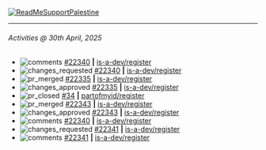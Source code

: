 [![ReadMeSupportPalestine](https://github.com/Safouene1/support-palestine-banner/blob/master/banner-support.svg)](https://github.com/Safouene1/support-palestine-banner)

---

<!--RECENT_ACTIVITY:last_update-->
###### Activities @ 30th April, 2025
<!--RECENT_ACTIVITY:last_update_end-->

<!--RECENT_ACTIVITY:start-->
- ![comments](https://cdn.jsdelivr.net/gh/Readme-Workflows/Readme-Icons@main/icons/octicons/Comment.svg) [#22340](https://github.com/is-a-dev/register/pull/22340#discussion_r2065389650) **|** [is-a-dev/register](https://github.com/is-a-dev/register)<br>
- ![changes_requested](https://cdn.jsdelivr.net/gh/Readme-Workflows/Readme-Icons@main/icons/octicons/RequestedChanges.svg) [#22340](https://github.com/is-a-dev/register/pull/22340#pullrequestreview-2801875307) **|** [is-a-dev/register](https://github.com/is-a-dev/register)<br>
- ![pr_merged](https://cdn.jsdelivr.net/gh/Readme-Workflows/Readme-Icons@main/icons/octicons/PullRequestMerged.svg) [#22335](https://github.com/is-a-dev/register/pull/22335) **|** [is-a-dev/register](https://github.com/is-a-dev/register)<br>
- ![changes_approved](https://cdn.jsdelivr.net/gh/Readme-Workflows/Readme-Icons@main/icons/octicons/ApprovedChanges.svg) [#22335](https://github.com/is-a-dev/register/pull/22335#pullrequestreview-2797778395) **|** [is-a-dev/register](https://github.com/is-a-dev/register)<br>
- ![pr_closed](https://cdn.jsdelivr.net/gh/Readme-Workflows/Readme-Icons@main/icons/octicons/PullRequestClosed.svg) [#34](https://github.com/partofmyid/register/pull/34) **|** [partofmyid/register](https://github.com/partofmyid/register)<br>
- ![pr_merged](https://cdn.jsdelivr.net/gh/Readme-Workflows/Readme-Icons@main/icons/octicons/PullRequestMerged.svg) [#22343](https://github.com/is-a-dev/register/pull/22343) **|** [is-a-dev/register](https://github.com/is-a-dev/register)<br>
- ![changes_approved](https://cdn.jsdelivr.net/gh/Readme-Workflows/Readme-Icons@main/icons/octicons/ApprovedChanges.svg) [#22343](https://github.com/is-a-dev/register/pull/22343#pullrequestreview-2797477721) **|** [is-a-dev/register](https://github.com/is-a-dev/register)<br>
- ![comments](https://cdn.jsdelivr.net/gh/Readme-Workflows/Readme-Icons@main/icons/octicons/Comment.svg) [#22340](https://github.com/is-a-dev/register/pull/22340#discussion_r2061412174) **|** [is-a-dev/register](https://github.com/is-a-dev/register)<br>
- ![changes_requested](https://cdn.jsdelivr.net/gh/Readme-Workflows/Readme-Icons@main/icons/octicons/RequestedChanges.svg) [#22341](https://github.com/is-a-dev/register/pull/22341#pullrequestreview-2796176996) **|** [is-a-dev/register](https://github.com/is-a-dev/register)<br>
- ![comments](https://cdn.jsdelivr.net/gh/Readme-Workflows/Readme-Icons@main/icons/octicons/Comment.svg) [#22341](https://github.com/is-a-dev/register/pull/22341#discussion_r2061411476) **|** [is-a-dev/register](https://github.com/is-a-dev/register)<br>
<!--RECENT_ACTIVITY:end-->
